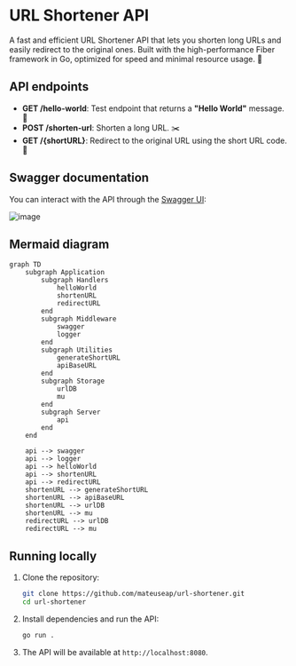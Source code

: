 # URL Shortener API

A fast and efficient URL Shortener API that lets you shorten long URLs and easily redirect to the original ones. Built with the high-performance Fiber framework in Go, optimized for speed and minimal resource usage. 🚀

## API endpoints

- **GET /hello-world**: Test endpoint that returns a **"Hello World"** message. 👋
- **POST /shorten-url**: Shorten a long URL. ✂️
- **GET /{shortURL}**: Redirect to the original URL using the short URL code. 🔄

## Swagger documentation

You can interact with the API through the [Swagger UI](https://url-shortener-k9wx.onrender.com/docs):

![image](https://github.com/user-attachments/assets/1de13c6a-3fbf-4342-bd6e-0c1fdf1a613d)

## Mermaid diagram

```mermaid
graph TD
    subgraph Application
        subgraph Handlers
            helloWorld
            shortenURL
            redirectURL
        end
        subgraph Middleware
            swagger
            logger
        end
        subgraph Utilities
            generateShortURL
            apiBaseURL
        end
        subgraph Storage
            urlDB
            mu
        end
        subgraph Server
            api
        end
    end

    api --> swagger
    api --> logger
    api --> helloWorld
    api --> shortenURL
    api --> redirectURL
    shortenURL --> generateShortURL
    shortenURL --> apiBaseURL
    shortenURL --> urlDB
    shortenURL --> mu
    redirectURL --> urlDB
    redirectURL --> mu
```

## Running locally

1. Clone the repository:
    ```bash
    git clone https://github.com/mateuseap/url-shortener.git
    cd url-shortener
    ```

2. Install dependencies and run the API:
    ```bash
    go run .
    ```

3. The API will be available at `http://localhost:8080`.
